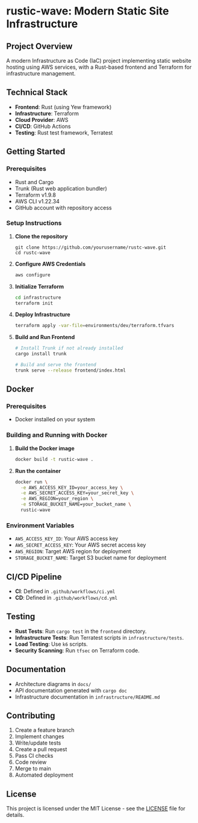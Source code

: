 # rustic-wave: Modern Static Site Infrastructure

## Project Overview

A modern Infrastructure as Code (IaC) project implementing static website hosting using AWS services, with a Rust-based frontend and Terraform for infrastructure management.

## Technical Stack

- **Frontend**: Rust (using Yew framework)
- **Infrastructure**: Terraform
- **Cloud Provider**: AWS
- **CI/CD**: GitHub Actions
- **Testing**: Rust test framework, Terratest

## Getting Started

### Prerequisites

- Rust and Cargo
- Trunk (Rust web application bundler)
- Terraform v1.9.8
- AWS CLI v1.22.34
- GitHub account with repository access

### Setup Instructions

1. **Clone the repository**

   ```bash$$
   git clone https://github.com/yourusername/rustc-wave.git
   cd rustc-wave
   ```

2. **Configure AWS Credentials**

   ```bash
   aws configure
   ```

3. **Initialize Terraform**

   ```bash
   cd infrastructure
   terraform init
   ```

4. **Deploy Infrastructure**

   ```bash
   terraform apply -var-file=environments/dev/terraform.tfvars
   ```

5. **Build and Run Frontend**

   ```bash
   # Install Trunk if not already installed
   cargo install trunk

   # Build and serve the frontend
   trunk serve --release frontend/index.html
   ```

## Docker

### Prerequisites

- Docker installed on your system

### Building and Running with Docker

1. **Build the Docker image**

   ```bash
   docker build -t rustic-wave .
   ```

2. **Run the container**
   ```bash
   docker run \
     -e AWS_ACCESS_KEY_ID=your_access_key \
     -e AWS_SECRET_ACCESS_KEY=your_secret_key \
     -e AWS_REGION=your_region \
     -e STORAGE_BUCKET_NAME=your_bucket_name \
     rustic-wave
   ```

### Environment Variables

- `AWS_ACCESS_KEY_ID`: Your AWS access key
- `AWS_SECRET_ACCESS_KEY`: Your AWS secret access key
- `AWS_REGION`: Target AWS region for deployment
- `STORAGE_BUCKET_NAME`: Target S3 bucket name for deployment

## CI/CD Pipeline

- **CI**: Defined in `.github/workflows/ci.yml`
- **CD**: Defined in `.github/workflows/cd.yml`

## Testing

- **Rust Tests**: Run `cargo test` in the `frontend` directory.
- **Infrastructure Tests**: Run Terratest scripts in `infrastructure/tests`.
- **Load Testing**: Use `k6` scripts.
- **Security Scanning**: Run `tfsec` on Terraform code.

## Documentation

- Architecture diagrams in `docs/`
- API documentation generated with `cargo doc`
- Infrastructure documentation in `infrastructure/README.md`

## Contributing

1. Create a feature branch
2. Implement changes
3. Write/update tests
4. Create a pull request
5. Pass CI checks
6. Code review
7. Merge to main
8. Automated deployment

## License

This project is licensed under the MIT License - see the [LICENSE](LICENSE) file for details.
